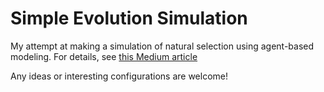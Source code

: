# Simple Evolution Simulation

My attempt at making a simulation of natural selection using
agent-based modeling. For details, see [this Medium article](https://aayush-sabharwal.medium.com/exploring-evolution-through-abm-b4da7531f4af)

Any ideas or interesting configurations are welcome!
